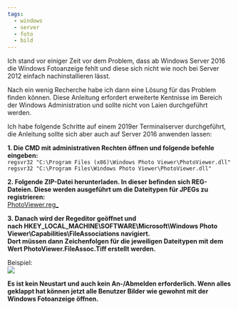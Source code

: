 ```yaml
---
tags:
  - windows
  - server
  - foto
  - bild
---
```

Ich stand vor einiger Zeit vor dem Problem, dass ab Windows Server 2016 die Windows Fotoanzeige fehlt und diese sich nicht wie noch bei Server 2012 einfach nachinstallieren lässt.

Nach ein wenig Recherche habe ich dann eine Lösung für das Problem finden können. Diese Anleitung erfordert erweiterte Kentnisse im Bereich der Windows Administration und sollte nicht von Laien durchgeführt werden.

Ich habe folgende Schritte auf einem 2019er Terminalserver durchgeführt, die Anleitung sollte sich aber auch auf Server 2016 anwenden lassen:

**1. Die CMD mit administrativen Rechten öffnen und folgende befehle eingeben:**  
`regsvr32 "C:\Program Files (x86)\Windows Photo Viewer\PhotoViewer.dll"`  
`regsvr32 "C:\Program Files\Windows Photo Viewer\PhotoViewer.dll"`

**2. Folgende ZIP-Datei herunterladen. In dieser befinden sich REG-Dateien. Diese werden ausgeführt um die Dateitypen für JPEGs zu registrieren:**  
[PhotoViewer.reg_](https://checkpoint-it.net/wp-content/uploads/2019/12/PhotoViewer.reg_.zip)

**3. Danach wird der Regeditor geöffnet und nach HKEY_LOCAL_MACHINE\SOFTWARE\Microsoft\Windows Photo Viewer\Capabilities\FileAssociations navigiert.**  
**Dort müssen dann Zeichenfolgen für die jeweiligen Dateitypen mit dem Wert PhotoViewer.FileAssoc.Tiff erstellt werden.**

Beispiel:  
![](https://checkpoint-it.net/wp-content/uploads/2019/12/regedit_fotoanzeige.png)

**Es ist kein Neustart und auch kein An-/Abmelden erforderlich. Wenn alles geklappt hat können jetzt alle Benutzer Bilder wie gewohnt mit der Windows Fotoanzeige öffnen.**